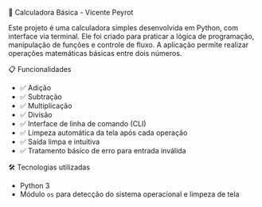 🧮 Calculadora Básica - Vicente Peyrot

Este projeto é uma calculadora simples desenvolvida em Python, com interface via terminal. Ele foi criado para praticar a lógica de programação, manipulação de funções e controle de fluxo. A aplicação permite realizar operações matemáticas básicas entre dois números.

📋 Funcionalidades

- ✅ Adição
- ✅ Subtração
- ✅ Multiplicação
- ✅ Divisão
- ✅ Interface de linha de comando (CLI)
- ✅ Limpeza automática da tela após cada operação
- ✅ Saída limpa e intuitiva
- ✅ Tratamento básico de erro para entrada inválida

 🛠️ Tecnologias utilizadas

- Python 3
- Módulo `os` para detecção do sistema operacional e limpeza de tela
